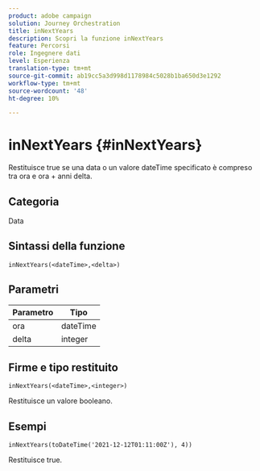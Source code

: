 ```yaml
---
product: adobe campaign
solution: Journey Orchestration
title: inNextYears
description: Scopri la funzione inNextYears
feature: Percorsi
role: Ingegnere dati
level: Esperienza
translation-type: tm+mt
source-git-commit: ab19cc5a3d998d1178984c5028b1ba650d3e1292
workflow-type: tm+mt
source-wordcount: '48'
ht-degree: 10%

---
```



# inNextYears {#inNextYears}

Restituisce true se una data o un valore dateTime specificato è compreso tra ora e ora + anni delta.

## Categoria

Data

## Sintassi della funzione

`inNextYears(<dateTime>,<delta>)`

## Parametri

| Parametro | Tipo |
|-----------|------------------|
| ora | dateTime |
| delta | integer |

## Firme e tipo restituito

`inNextYears(<dateTime>,<integer>)`

Restituisce un valore booleano.

## Esempi

`inNextYears(toDateTime('2021-12-12T01:11:00Z'), 4))`

Restituisce true.
